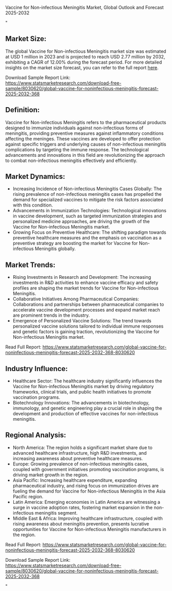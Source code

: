 Vaccine for Non-infectious Meningitis Market, Global Outlook and Forecast 2025-2032

"<h2>Market Size:</h2>
<p>The global Vaccine for Non-infectious Meningitis market size was estimated at USD 1 million in 2023 and is projected to reach USD 2.77 million by 2032, exhibiting a CAGR of 12.00% during the forecast period. For more detailed insights on the market size forecast, you can refer to the full report <a href='https://www.statsmarketresearch.com/global-vaccine-for-noninfectious-meningitis-forecast-2025-2032-368-8030620'>here</a>.</p>
<p>Download Sample Report Link: <a href='https://www.statsmarketresearch.com/download-free-sample/8030620/global-vaccine-for-noninfectious-meningitis-forecast-2025-2032-368'>https://www.statsmarketresearch.com/download-free-sample/8030620/global-vaccine-for-noninfectious-meningitis-forecast-2025-2032-368</a></p>

<h2>Definition:</h2>
<p>Vaccine for Non-infectious Meningitis refers to the pharmaceutical products designed to immunize individuals against non-infectious forms of meningitis, providing preventive measures against inflammatory conditions affecting the meninges. These vaccines are developed to offer protection against specific triggers and underlying causes of non-infectious meningitis complications by targeting the immune response. The technological advancements and innovations in this field are revolutionizing the approach to combat non-infectious meningitis effectively and efficiently.</p>

<h2>Market Dynamics:</h2>
<ul>
  <li>Increasing Incidence of Non-infectious Meningitis Cases Globally: The rising prevalence of non-infectious meningitis cases has propelled the demand for specialized vaccines to mitigate the risk factors associated with this condition.</li>
  <li>Advancements in Immunization Technologies: Technological innovations in vaccine development, such as targeted immunization strategies and personalized medicine approaches, are driving the growth of the Vaccine for Non-infectious Meningitis market.</li>
  <li>Growing Focus on Preventive Healthcare: The shifting paradigm towards preventive healthcare measures and the emphasis on vaccination as a preventive strategy are boosting the market for Vaccine for Non-infectious Meningitis globally.</li>
</ul>

<h2>Market Trends:</h2>
<ul>
  <li>Rising Investments in Research and Development: The increasing investments in R&D activities to enhance vaccine efficacy and safety profiles are shaping the market trends for Vaccine for Non-infectious Meningitis.</li>
  <li>Collaborative Initiatives Among Pharmaceutical Companies: Collaborations and partnerships between pharmaceutical companies to accelerate vaccine development processes and expand market reach are prominent trends in the industry.</li>
  <li>Emergence of Personalized Vaccine Solutions: The trend towards personalized vaccine solutions tailored to individual immune responses and genetic factors is gaining traction, revolutionizing the Vaccine for Non-infectious Meningitis market.</li>
</ul>
<p>Read Full Report: <a href='https://www.statsmarketresearch.com/global-vaccine-for-noninfectious-meningitis-forecast-2025-2032-368-8030620'>https://www.statsmarketresearch.com/global-vaccine-for-noninfectious-meningitis-forecast-2025-2032-368-8030620</a></p>

<h2>Industry Influence:</h2>
<ul>
  <li>Healthcare Sector: The healthcare industry significantly influences the Vaccine for Non-infectious Meningitis market by driving regulatory frameworks, clinical trials, and public health initiatives to promote vaccination programs.</li>
  <li>Biotechnology Innovations: The advancements in biotechnology, immunology, and genetic engineering play a crucial role in shaping the development and production of effective vaccines for non-infectious meningitis.</li>
</ul>

<h2>Regional Analysis:</h2>
<ul>
  <li>North America: The region holds a significant market share due to advanced healthcare infrastructure, high R&D investments, and increasing awareness about preventive healthcare measures.</li>
  <li>Europe: Growing prevalence of non-infectious meningitis cases, coupled with government initiatives promoting vaccination programs, is driving market growth in the region.</li>
  <li>Asia Pacific: Increasing healthcare expenditure, expanding pharmaceutical industry, and rising focus on immunization drives are fueling the demand for Vaccine for Non-infectious Meningitis in the Asia Pacific region.</li>
  <li>Latin America: Emerging economies in Latin America are witnessing a surge in vaccine adoption rates, fostering market expansion in the non-infectious meningitis segment.</li>
  <li>Middle East & Africa: Improving healthcare infrastructure, coupled with rising awareness about meningitis prevention, presents lucrative opportunities for Vaccine for Non-infectious Meningitis manufacturers in the region.</li>
</ul>
<p>Read Full Report: <a href='https://www.statsmarketresearch.com/global-vaccine-for-noninfectious-meningitis-forecast-2025-2032-368-8030620'>https://www.statsmarketresearch.com/global-vaccine-for-noninfectious-meningitis-forecast-2025-2032-368-8030620</a></p>

<p>Download Sample Report Link: <a href='https://www.statsmarketresearch.com/download-free-sample/8030620/global-vaccine-for-noninfectious-meningitis-forecast-2025-2032-368'>https://www.statsmarketresearch.com/download-free-sample/8030620/global-vaccine-for-noninfectious-meningitis-forecast-2025-2032-368</a></p>"
